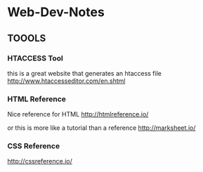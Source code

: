 # Web-Dev-Notes



## TOOOLS 

### HTACCESS Tool
this is a great website that generates an htaccess file
http://www.htaccesseditor.com/en.shtml

### HTML Reference
Nice reference for HTML
http://htmlreference.io/

or
this is more like a tutorial than a reference
http://marksheet.io/

### CSS Reference
http://cssreference.io/

